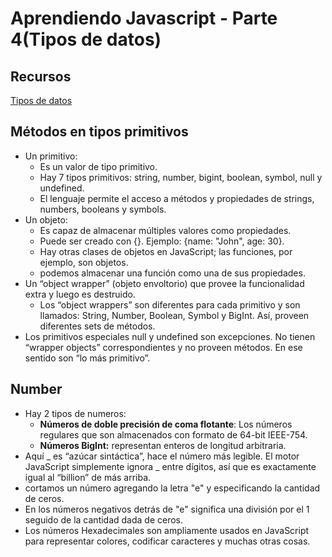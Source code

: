 # Aprendiendo Javascript - Parte 4(Tipos de datos)

## Recursos

[Tipos de datos](https://es.javascript.info/data-types)

## Métodos en tipos primitivos
- Un primitivo:
  - Es un valor de tipo primitivo.
  - Hay 7 tipos primitivos: string, number, bigint, boolean, symbol, null y undefined.
  - El lenguaje permite el acceso a métodos y propiedades de strings, numbers, booleans y symbols.
- Un objeto:
  - Es capaz de almacenar múltiples valores como propiedades.
  - Puede ser creado con {}. Ejemplo: {name: "John", age: 30}. 
  - Hay otras clases de objetos en JavaScript; las funciones, por ejemplo, son objetos.
  - podemos almacenar una función como una de sus propiedades.
- Un “object wrapper” (objeto envoltorio) que provee la funcionalidad extra y luego es destruido.
  - Los “object wrappers” son diferentes para cada primitivo y son llamados: String, Number, Boolean, Symbol y BigInt. Así, proveen diferentes sets de métodos.
- Los primitivos especiales null y undefined son excepciones. No tienen “wrapper objects” correspondientes y no proveen métodos. En ese sentido son “lo más primitivo”.

## Number
- Hay 2 tipos de numeros:
  - **Números de doble precisión de coma flotante**: Los números regulares que son almacenados con formato de 64-bit IEEE-754.
  - **Números BigInt:** representan enteros de longitud arbitraria.
- Aquí _ es “azúcar sintáctica”, hace el número más legible. El motor JavaScript simplemente ignora _ entre dígitos, así que es exactamente igual al “billion” de más arriba.
- cortamos un número agregando la letra "e" y especificando la cantidad de ceros.
- En los números negativos detrás de "e" significa una división por el 1 seguido de la cantidad dada de ceros.
- Los números Hexadecimales son ampliamente usados en JavaScript para representar colores, codificar caracteres y muchas otras cosas.



